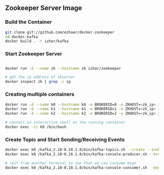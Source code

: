 ## Zookeeper Server Image

### Build the Container

```bash
git clone git://github.com/ezhaar/docker-zookeeper
cd docker-kafka
docker build . -t izhar/kafka

```

### Start Zookeeper Server

```bash

docker run -d --name zk --hostname zk izhar/zookeeper

# get the ip address of zkserver
docker inspect zk | grep -i ip

```

### Creating multiple containers

```bash
docker run -d --name k0 --hostname k0 -e BROKERID=0 -e ZKHOST=<zk_ip> izhar/kafka
docker run -d --name k1 --hostname k1 -e BROKERID=1 -e ZKHOST=<zk_ip> izhar/kafka
docker run -d --name k2 --hostname k2 -e BROKERID=2 -e ZKHOST=<zk_ip> izhar/kafka

# connect an interactive shell on the running container
docker exec -it k0 /bin/bash
```

### Create Topic and Start Sending/Receiving Events
```bash
docker exec k0 /kafka_2.10-0.10.1.0/bin/kafka-topics.sh --create --zookeeper 172.17.0.2:2181 --replication-factor 1 --partitions 1 --topic test
docker exec k0 /kafka_2.10-0.10.1.0/bin/kafka-console-producer.sh --broker-list 172.17.0.3:9092 --topic test

# test from another terminal to see that we can consume msgs
docker exec k0 /kafka_2.10-0.10.1.0/bin/kafka-console-consumer.sh --bootstrap-server 172.17.0.3:9092 --topic test --from-beginning
```
